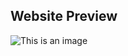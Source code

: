 ## Website Preview

![This is an image](https://github.com/phyleria/phyleria.github.io/blob/main/preview.png)

